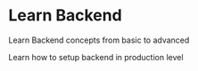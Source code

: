 # Learn Backend 

Learn Backend concepts from basic to advanced 


Learn how to setup backend in production level 